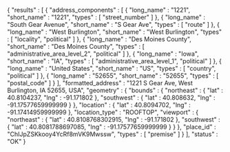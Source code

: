 {
   "results" : 
   [
      {
         "address_components" : 
         [
            {
               "long_name" : "1221",
               "short_name" : "1221",
               "types" : 
               [
                  "street_number"
               ]
            },
            {
               "long_name" : "South Gear Avenue",
               "short_name" : "S Gear Ave",
               "types" : 
               [
                  "route"
               ]
            },
            {
               "long_name" : "West Burlington",
               "short_name" : "West Burlington",
               "types" : 
               [
                  "locality",
                  "political"
               ]
            },
            {
               "long_name" : "Des Moines County",
               "short_name" : "Des Moines County",
               "types" : 
               [
                  "administrative_area_level_2",
                  "political"
               ]
            },
            {
               "long_name" : "Iowa",
               "short_name" : "IA",
               "types" : 
               [
                  "administrative_area_level_1",
                  "political"
               ]
            },
            {
               "long_name" : "United States",
               "short_name" : "US",
               "types" : 
               [
                  "country",
                  "political"
               ]
            },
            {
               "long_name" : "52655",
               "short_name" : "52655",
               "types" : 
               [
                  "postal_code"
               ]
            }
         ],
         "formatted_address" : "1221 S Gear Ave, West Burlington, IA 52655, USA",
         "geometry" : 
         {
            "bounds" : 
            {
               "northeast" : 
               {
                  "lat" : 40.8104237,
                  "lng" : -91.171802
               },
               "southwest" : 
               {
                  "lat" : 40.808632,
                  "lng" : -91.17577659999999
               }
            },
            "location" : 
            {
               "lat" : 40.8094702,
               "lng" : -91.17414959999999
            },
            "location_type" : "ROOFTOP",
            "viewport" : 
            {
               "northeast" : 
               {
                  "lat" : 40.8108768302915,
                  "lng" : -91.171802
               },
               "southwest" : 
               {
                  "lat" : 40.8081788697085,
                  "lng" : -91.17577659999999
               }
            }
         },
         "place_id" : "ChIJpZSKkooy4YcRf8mVK9Mwssw",
         "types" : 
         [
            "premise"
         ]
      }
   ],
   "status" : "OK"
}
